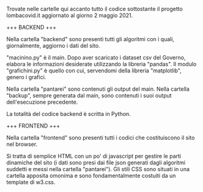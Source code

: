 Trovate nelle cartelle qui accanto tutto il codice sottostante il progetto lombacovid.it aggiornato al giorno 2 maggio 2021.

+++ BACKEND +++

Nella cartella "backend" sono presenti tutti gli algoritmi con i quali, giornalmente, aggiorno i dati del sito.

"macinino.py" è il main. Dopo aver scaricato i dataset csv del Governo, elabora le informazioni desiderate utilizzando la libreria "pandas". Il modulo "grafichini.py" è quello con cui, servendomi della libreria "matplotlib", genero i grafici.

Nella cartella "pantarei" sono contenuti gli output del main. Nella cartella "backup", sempre generata dal main, sono contenuti i suoi output dell'esecuzione precedente.

La totalità del codice backend è scritta in Python.

+++ FRONTEND +++

Nella cartella "frontend" sono presenti tutti i codici che costituiscono il sito nel browser.

Si tratta di semplice HTML con un po' di javascript per gestire le parti dinamiche del sito (i dati sono presi dai file json generati dagli algoritmi suddetti e messi nella cartella "pantarei"). Gli stili CSS sono situati in una cartella apposita omonima e sono fondamentalmente costuiti da un template di w3.css.
